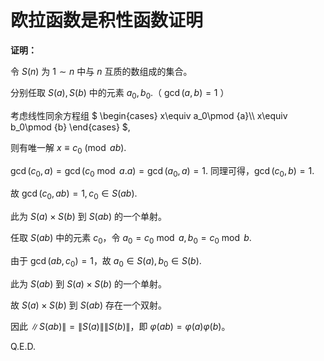 <head>
    <script src="https://cdn.mathjax.org/mathjax/latest/MathJax.js?config=TeX-AMS-MML_HTMLorMML" type="text/javascript"></script>
    <script type="text/x-mathjax-config">
        MathJax.Hub.Config({
            tex2jax: {
            skipTags: ['script', 'noscript', 'style', 'textarea', 'pre'],
            inlineMath: [['$','$']]
            }
        });
    </script>
</head>

# 欧拉函数是积性函数证明

**证明：**

令 $S(n)$ 为 $1\sim n$ 中与 $n$ 互质的数组成的集合。

分别任取 $S(a),S(b)$ 中的元素 $a_0,b_0$.（ $\gcd(a,b)=1$ ）

考虑线性同余方程组 $
\begin{cases}
	x\equiv a_0\pmod {a}\\\\
	x\equiv b_0\pmod {b}
\end{cases}
$,

则有唯一解 $x\equiv c_0\pmod {ab}$.

$\gcd(c_0,a)=\gcd(c_0\bmod a.a)=\gcd(a_0,a)=1$. 同理可得，$\gcd(c_0,b)=1$.

故 $\gcd(c_0,ab)=1,c_0\in S(ab)$.

此为 $S(a)\times S(b)$ 到 $S(ab)$ 的一个单射。

任取 $S(ab)$ 中的元素 $c_0$，令 $a_0=c_0\bmod a,b_0=c_0\bmod b$.

由于 $\gcd(ab,c_0)=1$，故 $a_0\in S(a),b_0\in S(b)$.

此为 $S(ab)$ 到 $S(a)\times S(b)$ 的一个单射。

故 $S(a)\times S(b)$ 到 $S(ab)$ 存在一个双射。

因此 $\|S(ab)\|=\|S(a)\|\|S(b)\|$，即 $\varphi(ab)=\varphi(a)\varphi(b)$。

Q.E.D.
